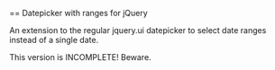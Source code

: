 == Datepicker with ranges for jQuery

An extension to the regular jquery.ui datepicker to select date ranges
instead of a single date.

This version is INCOMPLETE! Beware.
